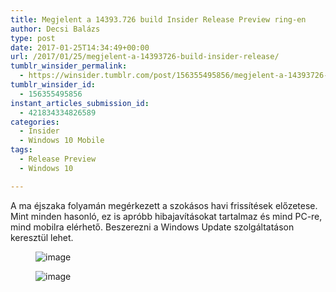 ```yaml
---
title: Megjelent a 14393.726 build Insider Release Preview ring-en
author: Decsi Balázs
type: post
date: 2017-01-25T14:34:49+00:00
url: /2017/01/25/megjelent-a-14393726-build-insider-release/
tumblr_winsider_permalink:
  - https://winsider.tumblr.com/post/156355495856/megjelent-a-14393726-build-insider-release
tumblr_winsider_id:
  - 156355495856
instant_articles_submission_id:
  - 421834334826589
categories:
  - Insider
  - Windows 10 Mobile
tags:
  - Release Preview
  - Windows 10

---
```

A ma éjszaka folyamán megérkezett a szokásos havi frissítések előzetese. Mint minden hasonló, ez is apróbb hibajavításokat tartalmaz és mind PC-re, mind mobilra elérhető. Beszerezni a Windows Update szolgáltatáson keresztül lehet.<figure class="tmblr-full">

<img class="aligncenter" src="https://68.media.tumblr.com/e96eb595bf509077a2ef7921bf6c0e39/tumblr_inline_okcb5gXEiu1uz1ind_540.png" alt="image" /> </figure> <figure class="tmblr-full"><img class="aligncenter" src="https://68.media.tumblr.com/8440094f9825009e3c44a9d2bc0e8a0e/tumblr_inline_okcb5sk95A1uz1ind_540.png" alt="image" /></figure>